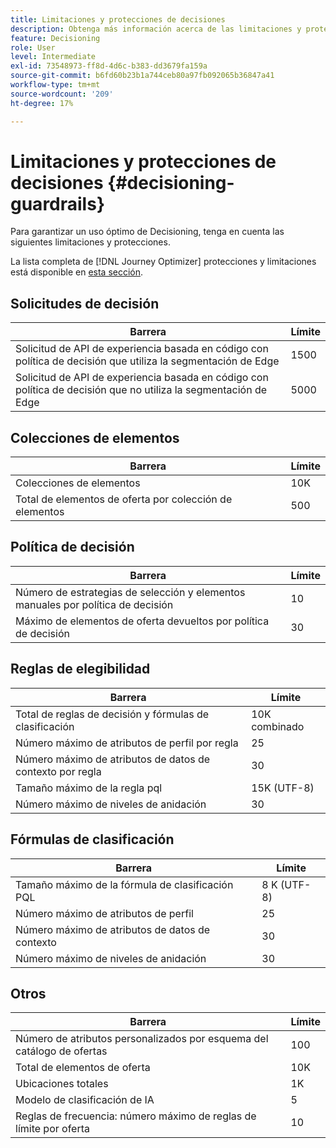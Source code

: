 ```yaml
---
title: Limitaciones y protecciones de decisiones
description: Obtenga más información acerca de las limitaciones y protecciones de Decisioning.
feature: Decisioning
role: User
level: Intermediate
exl-id: 73548973-ff8d-4d6c-b383-dd3679fa159a
source-git-commit: b6fd60b23b1a744ceb80a97fb092065b36847a41
workflow-type: tm+mt
source-wordcount: '209'
ht-degree: 17%

---
```


# Limitaciones y protecciones de decisiones {#decisioning-guardrails}

Para garantizar un uso óptimo de Decisioning, tenga en cuenta las siguientes limitaciones y protecciones.

La lista completa de [!DNL Journey Optimizer] protecciones y limitaciones está disponible en [esta sección](../start/guardrails.md).

## Solicitudes de decisión

| Barrera | Límite |
| ------- | ------- |
| Solicitud de API de experiencia basada en código con política de decisión que utiliza la segmentación de Edge | 1500 |
| Solicitud de API de experiencia basada en código con política de decisión que no utiliza la segmentación de Edge | 5000 |

## Colecciones de elementos

| Barrera | Límite |
| ------- | ------- |
| Colecciones de elementos | 10K |
| Total de elementos de oferta por colección de elementos | 500 |

## Política de decisión

| Barrera | Límite |
| ------- | ------- |
| Número de estrategias de selección y elementos manuales por política de decisión | 10 |
| Máximo de elementos de oferta devueltos por política de decisión | 30 |

## Reglas de elegibilidad

| Barrera | Límite |
| ------- | ------- |
| Total de reglas de decisión y fórmulas de clasificación | 10K combinado |
| Número máximo de atributos de perfil por regla | 25 |
| Número máximo de atributos de datos de contexto por regla | 30 |
| Tamaño máximo de la regla pql | 15K (UTF-8) |
| Número máximo de niveles de anidación | 30 |

## Fórmulas de clasificación

| Barrera | Límite |
| ------- | ------- |
| Tamaño máximo de la fórmula de clasificación PQL | 8 K (UTF-8) |
| Número máximo de atributos de perfil | 25 |
| Número máximo de atributos de datos de contexto | 30 |
| Número máximo de niveles de anidación | 30 |

## Otros

| Barrera | Límite |
| ------- | ------- |
| Número de atributos personalizados por esquema del catálogo de ofertas | 100 |
| Total de elementos de oferta | 10K |
| Ubicaciones totales | 1K |
| Modelo de clasificación de IA | 5 |
| Reglas de frecuencia: número máximo de reglas de límite por oferta | 10 |

